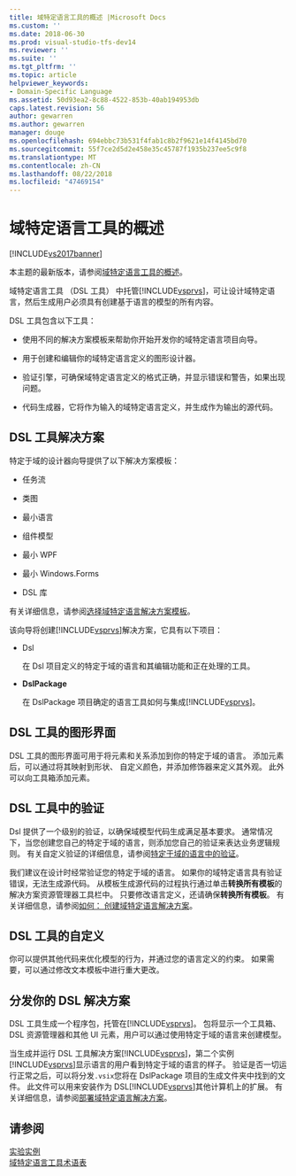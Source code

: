 ```yaml
---
title: 域特定语言工具的概述 |Microsoft Docs
ms.custom: ''
ms.date: 2018-06-30
ms.prod: visual-studio-tfs-dev14
ms.reviewer: ''
ms.suite: ''
ms.tgt_pltfrm: ''
ms.topic: article
helpviewer_keywords:
- Domain-Specific Language
ms.assetid: 50d93ea2-8c88-4522-853b-40ab194953db
caps.latest.revision: 56
author: gewarren
ms.author: gewarren
manager: douge
ms.openlocfilehash: 694ebbc73b531f4fab1c8b2f9621e14f4145bd70
ms.sourcegitcommit: 55f7ce2d5d2e458e35c45787f1935b237ee5c9f8
ms.translationtype: MT
ms.contentlocale: zh-CN
ms.lasthandoff: 08/22/2018
ms.locfileid: "47469154"
---
```

# <a name="overview-of-domain-specific-language-tools"></a>域特定语言工具的概述
[!INCLUDE[vs2017banner](../includes/vs2017banner.md)]

本主题的最新版本，请参阅[域特定语言工具的概述](https://docs.microsoft.com/visualstudio/modeling/overview-of-domain-specific-language-tools)。  
  
域特定语言工具 （DSL 工具） 中托管[!INCLUDE[vsprvs](../includes/vsprvs-md.md)]，可让设计域特定语言，然后生成用户必须具有创建基于语言的模型的所有内容。  
  
 DSL 工具包含以下工具：  
  
-   使用不同的解决方案模板来帮助你开始开发你的域特定语言项目向导。  
  
-   用于创建和编辑你的域特定语言定义的图形设计器。  
  
-   验证引擎，可确保域特定语言定义的格式正确，并显示错误和警告，如果出现问题。  
  
-   代码生成器，它将作为输入的域特定语言定义，并生成作为输出的源代码。  
  
## <a name="the-dsl-tools-solution"></a>DSL 工具解决方案  
 特定于域的设计器向导提供了以下解决方案模板：  
  
-   任务流  
  
-   类图  
  
-   最小语言  
  
-   组件模型  
  
-   最小 WPF  
  
-   最小 Windows.Forms  
  
-   DSL 库  
  
 有关详细信息，请参阅[选择域特定语言解决方案模板](../modeling/choosing-a-domain-specific-language-solution-template.md)。  
  
 该向导将创建[!INCLUDE[vsprvs](../includes/vsprvs-md.md)]解决方案，它具有以下项目：  
  
-   Dsl  
  
     在 Dsl 项目定义的特定于域的语言和其编辑功能和正在处理的工具。  
  
-   **DslPackage**  
  
     在 DslPackage 项目确定的语言工具如何与集成[!INCLUDE[vsprvs](../includes/vsprvs-md.md)]。  
  
## <a name="the-dsl-tools-graphical-interface"></a>DSL 工具的图形界面  
 DSL 工具的图形界面可用于将元素和关系添加到你的特定于域的语言。 添加元素后，可以通过将其映射到形状、 自定义颜色，并添加修饰器来定义其外观。 此外可以向工具箱添加元素。  
  
## <a name="validation-in-dsl-tools"></a>DSL 工具中的验证  
 Dsl 提供了一个级别的验证，以确保域模型代码生成满足基本要求。 通常情况下，当您创建您自己的特定于域的语言，则添加您自己的验证来表达业务逻辑规则。 有关自定义验证的详细信息，请参阅[特定于域的语言中的验证](../modeling/validation-in-a-domain-specific-language.md)。  
  
 我们建议在设计时经常验证您的特定于域的语言。 如果你的域特定语言具有验证错误，无法生成源代码。 从模板生成源代码的过程执行通过单击**转换所有模板**的解决方案资源管理器工具栏中。 只要修改语言定义，还请确保**转换所有模板**。 有关详细信息，请参阅[如何： 创建域特定语言解决方案](../modeling/how-to-create-a-domain-specific-language-solution.md)。  
  
## <a name="customization-of-dsl-tools"></a>DSL 工具的自定义  
 你可以提供其他代码来优化模型的行为，并通过您的语言定义的约束。 如果需要，可以通过修改文本模板中进行重大更改。  
  
## <a name="distributing-your-dsl-solution"></a>分发你的 DSL 解决方案  
 DSL 工具生成一个程序包，托管在[!INCLUDE[vsprvs](../includes/vsprvs-md.md)]。 包将显示一个工具箱、 DSL 资源管理器和其他 UI 元素，用户可以通过使用特定于域的语言来创建模型。  
  
 当生成并运行 DSL 工具解决方案[!INCLUDE[vsprvs](../includes/vsprvs-md.md)]，第二个实例[!INCLUDE[vsprvs](../includes/vsprvs-md.md)]显示语言的用户看到特定于域的语言的样子。 验证是否一切运行正常之后，可以将分发`.vsix`您将在 DslPackage 项目的生成文件夹中找到的文件。 此文件可以用来安装作为 DSL[!INCLUDE[vsprvs](../includes/vsprvs-md.md)]其他计算机上的扩展。  有关详细信息，请参阅[部署域特定语言解决方案](../modeling/deploying-domain-specific-language-solutions.md)。  
  
## <a name="see-also"></a>请参阅  
 [实验实例](../extensibility/the-experimental-instance.md)   
 [域特定语言工具术语表](http://msdn.microsoft.com/en-us/ca5e84cb-a315-465c-be24-76aa3df276aa)



